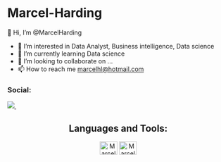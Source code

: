 # Marcel-Harding
👋 Hi, I’m @MarcelHarding
- 👀 I’m interested in Data Analyst, Business intelligence, Data science
- 🌱 I’m currently learning Data science
- 💞️ I’m looking to collaborate on ...
- 📫 How to reach me marcelhl@hotmail.com

<h3>Social:</h3>
<p>
  <a href="https://www.linkedin.com/in/marcel-harding/">
  <img src="https://img.shields.io/badge/LinkedIn-0077B5?style=for-the-badge&logo=linkedin&logoColor=white" />        
  </a>&nbsp;&nbsp;
</p>

        

<h2 align="center">Languages and Tools:</h2>
<p align="center"> <img align="center" alt="Marcel-Py" height="30" width="40" src="https://cdn.jsdelivr.net/gh/devicons/devicon/icons/python/python-original.svg"/s />
   <img align="center" alt="Marcel-MySQL" height="30" width="40" src="https://cdn.jsdelivr.net/gh/devicons/devicon/icons/mysql/mysql-original.svg" /> </p>
